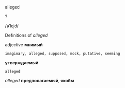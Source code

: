 alleged

?

/əˈlejd/

Definitions of _alleged_

adjective
**мнимый**

    imaginary, alleged, supposed, mock, putative, seeming
**утверждаемый**

    alleged

_alleged_
**предполагаемый**, **якобы**
